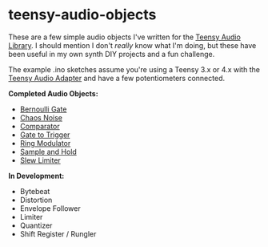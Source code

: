 # teensy-audio-objects

These are a few simple audio objects I've written for the [Teensy Audio Library](https://www.pjrc.com/teensy/td_libs_Audio.html). I should mention I don't _really_ know what I'm doing, but these have been useful in my own synth DIY projects and a fun challenge.

The example .ino sketches assume you're using a Teensy 3.x or 4.x with the [Teensy Audio Adapter](https://www.pjrc.com/store/teensy3_audio.html) and have a few potentiometers connected. 

**Completed Audio Objects:**

* [Bernoulli Gate](https://github.com/MattKuebrich/teensy-audio-objects/tree/main/bernoulligate)
* [Chaos Noise](https://github.com/MattKuebrich/teensy-audio-objects/tree/main/chaosnoise)
* [Comparator](https://github.com/MattKuebrich/teensy-audio-objects/tree/main/comparator)
* [Gate to Trigger](https://github.com/MattKuebrich/teensy-audio-objects/tree/main/gatetotrigger)
* [Ring Modulator](https://github.com/MattKuebrich/teensy-audio-objects/tree/main/ringmodulator)
* [Sample and Hold](https://github.com/MattKuebrich/teensy-audio-objects/tree/main/samplehold)
* [Slew Limiter](https://github.com/MattKuebrich/teensy-audio-objects/tree/main/slewlimiter)

**In Development:**
* Bytebeat
* Distortion
* Envelope Follower
* Limiter
* Quantizer
* Shift Register / Rungler
